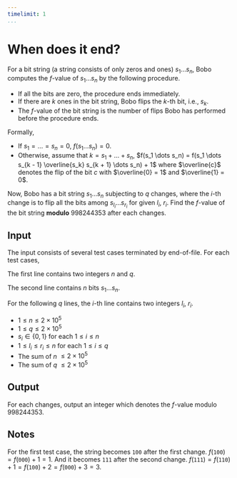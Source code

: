 ```yaml
---
timelimit: 1
...
```


# When does it end?

For a bit string (a string consists of only zeros and ones) $s_1\dots s_n$, Bobo computes the $f$-value of $s_1\dots s_n$ by the following procedure.

* If all the bits are zero, the procedure ends immediately.
* If there are $k$ ones in the bit string, Bobo flips the $k$-th bit, i.e., $s_k$.
* The $f$-value of the bit string is the number of flips Bobo has performed before the procedure ends.

Formally,

* If $s_1 = \dots = s_n = 0$, $f(s_1 \dots s_n) = 0$.
* Otherwise, assume that $k = s_1 + \dots + s_n$, $f(s_1 \dots s_n) = f(s_1 \dots s_{k - 1} \overline{s_k} s_{k + 1} \dots s_n) + 1$ where $\overline{c}$ denotes the flip of the bit $c$ with $\overline{0} = 1$ and $\overline{1} = 0$.

Now, Bobo has a bit string $s_1 \dots s_n$ subjecting to $q$ changes, where the $i$-th change is to flip all the bits among $s_{l_i} \dots s_{r_i}$ for given $l_i$, $r_i$. Find the $f$-value of the bit string **modulo** $998244353$ after each changes.

## Input

The input consists of several test cases terminated by end-of-file. For each test cases,

The first line contains two integers $n$ and $q$.

The second line contains $n$ bits $s_1 \dots s_n$.

For the following $q$ lines, the $i$-th line contains two integers $l_i$, $r_i$.

* $1 \le n \le 2 \times 10^5$
* $1 \le q \le 2 \times 10^5$
* $s_i \in \{0, 1\}$ for each $1 \leq i \leq n$
* $1 \leq l_i \leq r_i \leq n$ for each $1 \leq i \leq q$
* The sum of $n$ $\leq 2 \times 10^5$
* The sum of $q$ $\leq 2 \times 10^5$

## Output

For each changes, output an integer which denotes the $f$-value modulo $998244353$.

<!--SAMPLES-->

## Notes

For the first test case, the string becomes `100` after the first change. $f(\texttt{100}) = f(\texttt{000}) + 1 = 1$. And it becomes `111` after the second change. $f(\texttt{111}) = f(\texttt{110}) + 1 = f(\texttt{100}) + 2 = f(\texttt{000}) + 3 = 3$.
